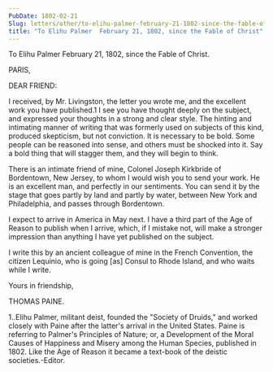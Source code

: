 ```yaml
---
PubDate: 1802-02-21
Slug: letters/other/to-elihu-palmer-february-21-1802-since-the-fable-of-christ
title: "To Elihu Palmer  February 21, 1802, since the Fable of Christ"
---
```


   To Elihu Palmer  February 21, 1802, since the Fable of Christ.

   PARIS,

   DEAR FRIEND:

   I received, by Mr. Livingston, the letter you wrote me, and the excellent
   work you have published.1 I see you have thought deeply on the subject,
   and expressed your thoughts in a strong and clear style. The hinting and
   intimating manner of writing that was formerly used on subjects of this
   kind, produced skepticism, but not conviction. It is necessary to be bold.
   Some people can be reasoned into sense, and others must be shocked into
   it. Say a bold thing that will stagger them, and they will begin to think.

   There is an intimate friend of mine, Colonel Joseph Kirkbride of
   Bordentown, New Jersey, to whom I would wish you to send your work. He is
   an excellent man, and perfectly in our sentiments. You can send it by the
   stage that goes partly by land and partly by water, between New York and
   Philadelphia, and passes through Bordentown.

   I expect to arrive in America in May next. I have a third part of the Age
   of Reason to publish when I arrive, which, if I mistake not, will make a
   stronger impression than anything I have yet published on the subject.

   I write this by an ancient colleague of mine in the French Convention, the
   citizen Lequinio, who is going [as] Consul to Rhode Island, and who waits
   while I write.

   Yours in friendship,

   THOMAS PAINE.

   1..Elihu Palmer, militant deist, founded the "Society of Druids," and
   worked closely with Paine after the latter's arrival in the United States.
   Paine is referring to Palmer's Principles of Nature; or, a Development of
   the Moral Causes of Happiness and Misery among the Human Species,
   published in 1802. Like the Age of Reason it became a text-book of the
   deistic societies.-Editor.


